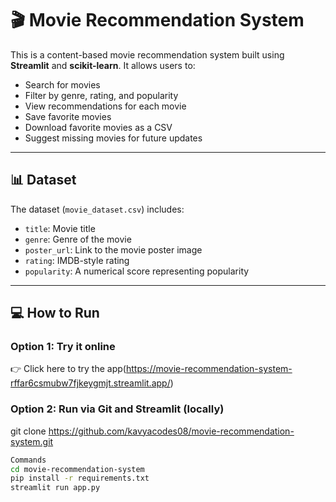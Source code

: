 # 🎬 Movie Recommendation System

This is a content-based movie recommendation system built using **Streamlit** and **scikit-learn**. It allows users to:

- Search for movies
- Filter by genre, rating, and popularity
- View recommendations for each movie
- Save favorite movies
- Download favorite movies as a CSV
- Suggest missing movies for future updates

---

## 📊 Dataset

The dataset (`movie_dataset.csv`) includes:

- `title`: Movie title  
- `genre`: Genre of the movie  
- `poster_url`: Link to the movie poster image  
- `rating`: IMDB-style rating  
- `popularity`: A numerical score representing popularity  

---

## 💻 How to Run

### Option 1: Try it online 
👉 Click here to try the app(https://movie-recommendation-system-rffar6csmubw7fjkeygmjt.streamlit.app/)

### Option 2: Run via Git and Streamlit (locally)
git clone https://github.com/kavyacodes08/movie-recommendation-system.git
```bash
Commands
cd movie-recommendation-system
pip install -r requirements.txt
streamlit run app.py
